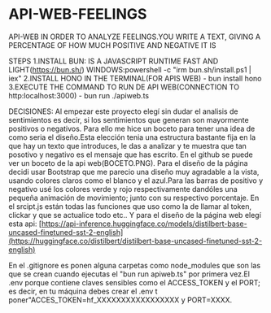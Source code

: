 # API-WEB-FEELINGS
API-WEB IN ORDER TO ANALYZE FEELINGS.YOU WRITE A TEXT, GIVING A PERCENTAGE OF HOW MUCH POSITIVE AND NEGATIVE IT IS

STEPS
1.INSTALL BUN: IS A JAVASCRIPT RUNTIME FAST AND LIGHT(https://bun.sh/)
    WINDOWS:powershell -c "irm bun.sh/install.ps1 | iex"
2.INSTALL HONO IN THE TERMINAL(FOR APIS WEB)
    - bun install hono
3.EXECUTE THE COMMAND TO RUN DE API WEB(CONNECTION TO http:localhost:3000)
    - bun run ./apiweb.ts


DECISIONES:
Al empezar este proyecto elegí sin dudar el analisis de sentimientos es decir, si los sentimientos que generan son mayormente positivos o negativos.
Para ello me hice un boceto para tener una idea de como seria el diseño.Esta elección tenia una estructura bastante fija en la que hay un texto que introduces, le das a analizar y te muestra que tan posotivo y negativo es el mensaje que has escrito. En el github se puede ver un boceto de la api web(BOCETO.PNG).
Para el diseño de la página decidi usar Bootstrap que me parecio una diseño muy agradable a la vista, usando colores claros como el blanco y el azul.Para las barras de positivo y negativo usé los colores verde y rojo respectivamente dandóles una pequeña animación de movimiento; junto con su respectivo porcentaje.
En el srcipt.js están todas las funciones que uso como la de llamar al token, clickar y que se actualice todo etc.. Y para el diseño de la página web elegí esta api: 
[https://api-inference.huggingface.co/models/distilbert-base-uncased-finetuned-sst-2-english](https://huggingface.co/distilbert/distilbert-base-uncased-finetuned-sst-2-english)

En el .gitignore es ponen alguna carpetas como node_modules que son las que se crean cuando ejecutas el "bun run apiweb.ts" por primera vez.El .env porque contiene claves sensibles como el ACCESS_TOKEN y el PORT; es decir, en tu máquina debes crear el .env t poner"ACCES_TOKEN=hf_XXXXXXXXXXXXXXXXX y PORT=XXXX.



